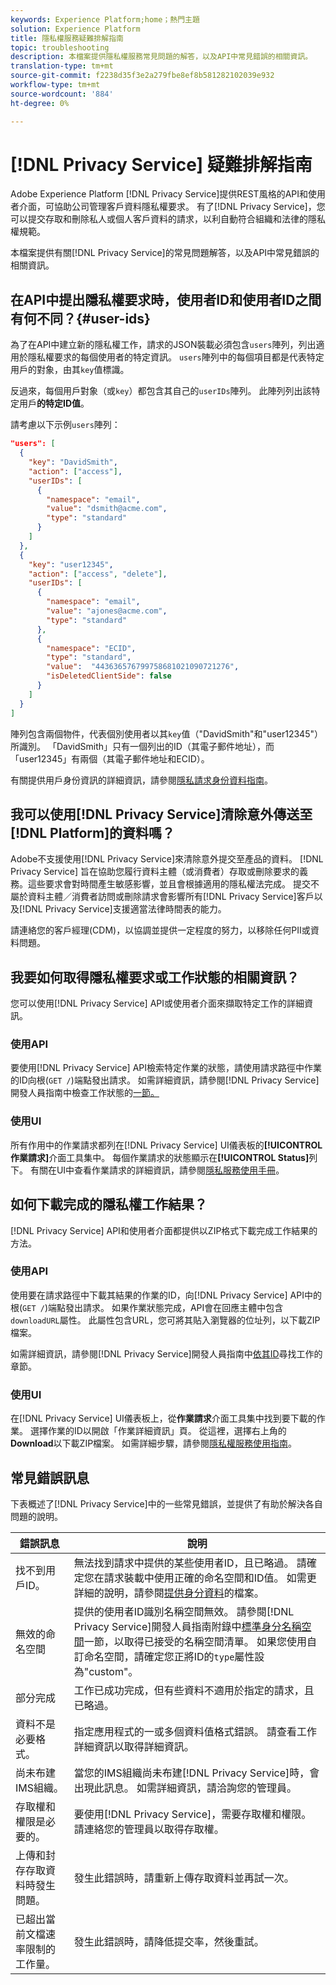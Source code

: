 ```yaml
---
keywords: Experience Platform;home；熱門主題
solution: Experience Platform
title: 隱私權服務疑難排解指南
topic: troubleshooting
description: 本檔案提供隱私權服務常見問題的解答，以及API中常見錯誤的相關資訊。
translation-type: tm+mt
source-git-commit: f2238d35f3e2a279fbe8ef8b581282102039e932
workflow-type: tm+mt
source-wordcount: '884'
ht-degree: 0%

---
```



# [!DNL Privacy Service] 疑難排解指南

Adobe Experience Platform [!DNL Privacy Service]提供REST風格的API和使用者介面，可協助公司管理客戶資料隱私權要求。 有了[!DNL Privacy Service]，您可以提交存取和刪除私人或個人客戶資料的請求，以利自動符合組織和法律的隱私權規範。

本檔案提供有關[!DNL Privacy Service]的常見問題解答，以及API中常見錯誤的相關資訊。

## 在API中提出隱私權要求時，使用者ID和使用者ID之間有何不同？{#user-ids}

為了在API中建立新的隱私權工作，請求的JSON裝載必須包含`users`陣列，列出適用於隱私權要求的每個使用者的特定資訊。 `users`陣列中的每個項目都是代表特定用戶的對象，由其`key`值標識。

反過來，每個用戶對象（或`key`）都包含其自己的`userIDs`陣列。 此陣列列出該特定用戶&#x200B;**的特定ID值**。

請考慮以下示例`users`陣列：

```json
"users": [
  {
    "key": "DavidSmith",
    "action": ["access"],
    "userIDs": [
      {
        "namespace": "email",
        "value": "dsmith@acme.com",
        "type": "standard"
      }
    ]
  },
  {
    "key": "user12345",
    "action": ["access", "delete"],
    "userIDs": [
      {
        "namespace": "email",
        "value": "ajones@acme.com",
        "type": "standard"
      },
      {
        "namespace": "ECID",
        "type": "standard",
        "value":  "443636576799758681021090721276",
        "isDeletedClientSide": false
      }
    ]
  }
]
```

陣列包含兩個物件，代表個別使用者以其`key`值（&quot;DavidSmith&quot;和&quot;user12345&quot;）所識別。 「DavidSmith」只有一個列出的ID（其電子郵件地址），而「user12345」有兩個（其電子郵件地址和ECID）。

有關提供用戶身份資訊的詳細資訊，請參閱[隱私請求身份資料指南](identity-data.md)。


## 我可以使用[!DNL Privacy Service]清除意外傳送至[!DNL Platform]的資料嗎？

Adobe不支援使用[!DNL Privacy Service]來清除意外提交至產品的資料。 [!DNL Privacy Service] 旨在協助您履行資料主體（或消費者）存取或刪除要求的義務。這些要求會對時間產生敏感影響，並且會根據適用的隱私權法完成。 提交不屬於資料主體／消費者訪問或刪除請求會影響所有[!DNL Privacy Service]客戶以及[!DNL Privacy Service]支援適當法律時間表的能力。

請連絡您的客戶經理(CDM)，以協調並提供一定程度的努力，以移除任何PII或資料問題。

## 我要如何取得隱私權要求或工作狀態的相關資訊？

您可以使用[!DNL Privacy Service] API或使用者介面來擷取特定工作的詳細資訊。

### 使用API

要使用[!DNL Privacy Service] API檢索特定作業的狀態，請使用請求路徑中作業的ID向根(`GET /`)端點發出請求。 如需詳細資訊，請參閱[!DNL Privacy Service]開發人員指南中檢查工作狀態的[一節。](api/privacy-jobs.md#check-the-status-of-a-job)

### 使用UI

所有作用中的作業請求都列在[!DNL Privacy Service] UI儀表板的&#x200B;**[!UICONTROL 作業請求]**&#x200B;介面工具集中。 每個作業請求的狀態顯示在&#x200B;**[!UICONTROL Status]**&#x200B;列下。 有關在UI中查看作業請求的詳細資訊，請參閱[隱私服務使用手冊](ui/user-guide.md)。

## 如何下載完成的隱私權工作結果？

[!DNL Privacy Service] API和使用者介面都提供以ZIP格式下載完成工作結果的方法。

### 使用API

使用要在請求路徑中下載其結果的作業的ID，向[!DNL Privacy Service] API中的根(`GET /`)端點發出請求。 如果作業狀態完成，API會在回應主體中包含`downloadURL`屬性。 此屬性包含URL，您可將其貼入瀏覽器的位址列，以下載ZIP檔案。

如需詳細資訊，請參閱[!DNL Privacy Service]開發人員指南中[依其ID](api/privacy-jobs.md#check-the-status-of-a-job)尋找工作的章節。

### 使用UI

在[!DNL Privacy Service] UI儀表板上，從&#x200B;**作業請求**&#x200B;介面工具集中找到要下載的作業。 選擇作業的ID以開啟「作業詳細資訊」頁。 從這裡，選擇右上角的&#x200B;**Download**&#x200B;以下載ZIP檔案。 如需詳細步驟，請參閱[隱私權服務使用指南](ui/user-guide.md)。

## 常見錯誤訊息

下表概述了[!DNL Privacy Service]中的一些常見錯誤，並提供了有助於解決各自問題的說明。

| 錯誤訊息 | 說明 |
| --- | --- |
| 找不到用戶ID。 | 無法找到請求中提供的某些使用者ID，且已略過。 請確定您在請求裝載中使用正確的命名空間和ID值。 如需更詳細的說明，請參閱[提供身分資料](./identity-data.md)的檔案。 |
| 無效的命名空間 | 提供的使用者ID識別名稱空間無效。 請參閱[!DNL Privacy Service]開發人員指南附錄中[標準身分名稱空間](./api/appendix.md#standard-namespaces)一節，以取得已接受的名稱空間清單。 如果您使用自訂命名空間，請確定您正將ID的`type`屬性設為&quot;custom&quot;。 |
| 部分完成 | 工作已成功完成，但有些資料不適用於指定的請求，且已略過。 |
| 資料不是必要格式。 | 指定應用程式的一或多個資料值格式錯誤。 請查看工作詳細資訊以取得詳細資訊。 |
| 尚未布建IMS組織。 | 當您的IMS組織尚未布建[!DNL Privacy Service]時，會出現此訊息。 如需詳細資訊，請洽詢您的管理員。 |
| 存取權和權限是必要的。 | 要使用[!DNL Privacy Service]，需要存取權和權限。 請連絡您的管理員以取得存取權。 |
| 上傳和封存存取資料時發生問題。 | 發生此錯誤時，請重新上傳存取資料並再試一次。 |
| 已超出當前文檔速率限制的工作量。 | 發生此錯誤時，請降低提交率，然後重試。 |